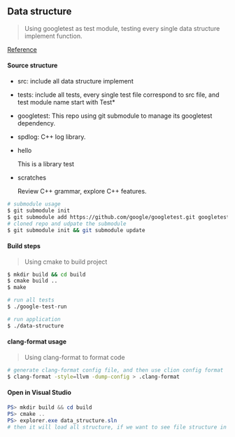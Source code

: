 ## Data structure

> Using googletest as test module, testing every single data structure implement function.

[Reference](https://www.jetbrains.com/help/clion/creating-google-test-run-debug-configuration-for-test.html#add-google-tests)


#### Source structure

- src: include all data structure implement

- tests: include all tests, every single test file correspond to src file, and test module name start with Test*

- googletest: 
  This repo using git submodule to manage its googletest dependency.

- spdlog:
  C++ log library.

- hello

  This is a library test

- scratches

  Review C++ grammar, explore C++ features.

~~~bash
# submodule usage
$ git submodule init
$ git submodule add https://github.com/google/googletest.git googletest-src
# cloned repo and udpate the submodule 
$ git submodule init && git submodule update
~~~



#### Build steps

> Using cmake to build project

~~~bash
$ mkdir build && cd build
$ cmake build ..
$ make

# run all tests
$ ./google-test-run

# run application
$ ./data-structure
~~~



#### clang-format usage

> Using clang-format to format code

~~~bash
# generate clang-format config file, and then use clion config format
$ clang-format -style=llvm -dump-config > .clang-format
~~~

#### Open in Visual Studio

~~~powershell
PS> mkdir build && cd build
PS> cmake ..
PS> explorer.exe data_structure.sln
# then it will load all structure, if we want to see file structure in Solution Explorer, click Switch Views
~~~